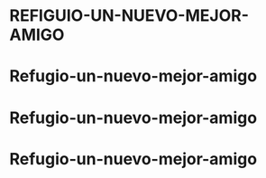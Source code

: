# REFIGUIO-UN-NUEVO-MEJOR-AMIGO
# Refugio-un-nuevo-mejor-amigo
# Refugio-un-nuevo-mejor-amigo
# Refugio-un-nuevo-mejor-amigo
